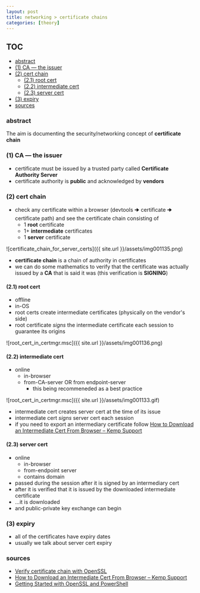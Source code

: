 ```yaml
---
layout: post
title: networking > certificate chains
categories: [theory]
---
```


## TOC
<!-- TOC -->

- [abstract](#abstract)
- [(1) CA — the issuer](#1-ca--the-issuer)
- [(2) cert chain](#2-cert-chain)
    - [(2.1) root cert](#21-root-cert)
    - [(2.2) intermediate cert](#22-intermediate-cert)
    - [(2.3) server cert](#23-server-cert)
- [(3) expiry](#3-expiry)
- [sources](#sources)

<!-- /TOC -->

### abstract
The aim is documenting the security/networking concept of **certificate chain**

### (1) CA — the issuer
* certificate must be issued by a trusted party called **Certificate Authority Server**
* certificate authority is **public** and acknowledged by **vendors**

### (2) cert chain
* check any certificate within a browser (devtools 🠊 certificate 🠊 certificate path) and see the certificate chain consisting of
    * 1 **root** certificate
    * 1+ **intermediate** certificates 
    * 1 **server** certificate

![certificate_chain_for_server_certs]({{ site.url }}/assets/img001135.png)

* **certificate chain** is a chain of authority in certificates 
* we can do some mathematics to verify that the certificate was actually issued by a **CA** that is said it was (this verification is **SIGNING**)

#### (2.1) root cert
* offline
* in-OS
* root certs create intermediate certificates (physically on the vendor's side) 
* root certificate _signs_ the intermediate certificate each session to guarantee its origins

![root_cert_in_certmgr.msc]({{ site.url }}/assets/img001136.png)

#### (2.2) intermediate cert
* online
    * in-browser
    * from-CA-server OR from endpoint-server
        * this being recommeneded as a best practice

![root_cert_in_certmgr.msc]({{ site.url }}/assets/img001133.gif)

* intermediate cert creates server cert at the time of its issue 
* intermediate cert _signs_ server cert each session
* if you need to export an intermediary certificate follow [How to Download an Intermediate Cert From Browser – Kemp Support](https://support.kemptechnologies.com/hc/en-us/articles/115002427603-How-to-Download-an-Intermediate-Cert-From-Browser)

#### (2.3) server cert
* online
    * in-browser
    * from-endpoint server 
    * contains domain
* passed during the session after it is signed by an intermediary cert
* after it is verified that it is issued by the downloaded intermediate certificate
* ...it is downloaded
* and public-private key exchange can begin

### (3) expiry
* all of the certificates have expiry dates
* usually we talk about server cert expiry

### sources
* [Verify certificate chain with OpenSSL](https://www.itsfullofstars.de/2016/02/verify-certificate-chain-with-openssl/)
* [How to Download an Intermediate Cert From Browser – Kemp Support](https://support.kemptechnologies.com/hc/en-us/articles/115002427603-How-to-Download-an-Intermediate-Cert-From-Browser)
* [Getting Started with OpenSSL and PowerShell](https://adamtheautomator.com/openssl-powershell/)

[openSSLstart]: https://adamtheautomator.com/openssl-powershell